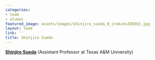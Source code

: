 ```yaml
---
categories:
- team
- alumni
featured_image: assets/images/shinjiro_sueda_0_itok=hsZQhOUj.jpg
layout: team
link: ''
title: Shinjiro Sueda
---
```


[**Shinjiro Sueda**](http://people.csail.mit.edu/sueda) (Assistant Professor at Texas A&amp;M University)